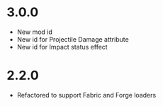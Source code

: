 # 3.0.0

- New mod id
- New id for Projectile Damage attribute
- New id for Impact status effect

# 2.2.0

- Refactored to support Fabric and Forge loaders 